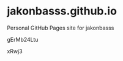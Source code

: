 # jakonbasss.github.io
Personal GitHub Pages site for jakonbasss


















































gErMb24Ltu

xRwj3
